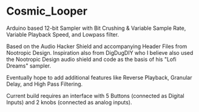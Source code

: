 # Cosmic_Looper
Arduino based 12-bit Sampler with Bit Crushing &amp; Variable Sample Rate, Variable Playback Speed, and Lowpass filter.

Based on the Audio Hacker Shield and accompanying Header Files from Nootropic Design. Inspiration also from DigDugDIY who I believe also used the Nootropic Design audio shield and code as the basis of his "Lofi Dreams" sampler.

Eventually hope to add additional features like Reverse Playback, Granular Delay, and High Pass Filtering.

Current build requires an interface with 5 Buttons (connected as Digital Inputs) and 2 knobs (connected as analog inputs).
